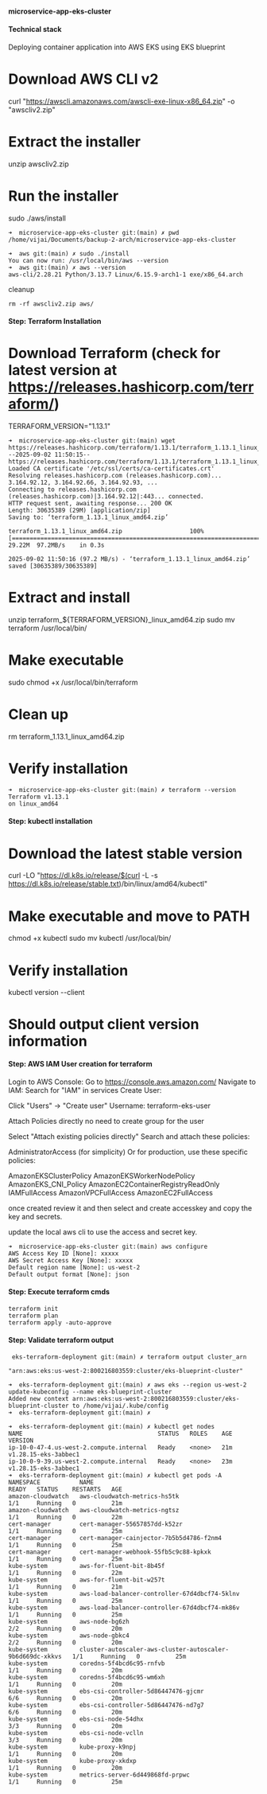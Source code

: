 #### microservice-app-eks-cluster

#### Technical stack 

Deploying container application into AWS EKS using EKS blueprint

# Download AWS CLI v2
curl "https://awscli.amazonaws.com/awscli-exe-linux-x86_64.zip" -o "awscliv2.zip"

# Extract the installer
unzip awscliv2.zip

# Run the installer
sudo ./aws/install


```
➜  microservice-app-eks-cluster git:(main) ✗ pwd
/home/vijai/Documents/backup-2-arch/microservice-app-eks-cluster
```

```
➜  aws git:(main) ✗ sudo ./install
You can now run: /usr/local/bin/aws --version
➜  aws git:(main) ✗ aws --version
aws-cli/2.28.21 Python/3.13.7 Linux/6.15.9-arch1-1 exe/x86_64.arch
```

cleanup

```
rm -rf awscliv2.zip aws/
```


#### Step: Terraform Installation 

# Download Terraform (check for latest version at https://releases.hashicorp.com/terraform/)
TERRAFORM_VERSION="1.13.1"

```
➜  microservice-app-eks-cluster git:(main) wget https://releases.hashicorp.com/terraform/1.13.1/terraform_1.13.1_linux_amd64.zip
--2025-09-02 11:50:15--  https://releases.hashicorp.com/terraform/1.13.1/terraform_1.13.1_linux_amd64.zip
Loaded CA certificate '/etc/ssl/certs/ca-certificates.crt'
Resolving releases.hashicorp.com (releases.hashicorp.com)... 3.164.92.12, 3.164.92.66, 3.164.92.93, ...
Connecting to releases.hashicorp.com (releases.hashicorp.com)|3.164.92.12|:443... connected.
HTTP request sent, awaiting response... 200 OK
Length: 30635389 (29M) [application/zip]
Saving to: ‘terraform_1.13.1_linux_amd64.zip’

terraform_1.13.1_linux_amd64.zip                   100%[==============================================================================================================>]  29.22M  97.2MB/s    in 0.3s    

2025-09-02 11:50:16 (97.2 MB/s) - ‘terraform_1.13.1_linux_amd64.zip’ saved [30635389/30635389]
```


# Extract and install
unzip terraform_${TERRAFORM_VERSION}_linux_amd64.zip
sudo mv terraform /usr/local/bin/

# Make executable
sudo chmod +x /usr/local/bin/terraform

# Clean up
rm terraform_1.13.1_linux_amd64.zip

# Verify installation
```
➜  microservice-app-eks-cluster git:(main) ✗ terraform --version
Terraform v1.13.1
on linux_amd64
```

#### Step: kubectl installation 

# Download the latest stable version
curl -LO "https://dl.k8s.io/release/$(curl -L -s https://dl.k8s.io/release/stable.txt)/bin/linux/amd64/kubectl"

# Make executable and move to PATH
chmod +x kubectl
sudo mv kubectl /usr/local/bin/

# Verify installation
kubectl version --client
# Should output client version information

#### Step: AWS IAM User creation for terraform

Login to AWS Console: Go to https://console.aws.amazon.com/
Navigate to IAM: Search for "IAM" in services
Create User:

Click "Users" → "Create user"
Username: terraform-eks-user

Attach Policies directly no need to create group for the user

Select "Attach existing policies directly"
Search and attach these policies:

AdministratorAccess (for simplicity)
Or for production, use these specific policies:

AmazonEKSClusterPolicy
AmazonEKSWorkerNodePolicy
AmazonEKS_CNI_Policy
AmazonEC2ContainerRegistryReadOnly
IAMFullAccess
AmazonVPCFullAccess
AmazonEC2FullAccess

once created review it and then select and create accesskey and copy the key and secrets.

update the local aws cli to use the access and secret key.

```
➜  microservice-app-eks-cluster git:(main) aws configure
AWS Access Key ID [None]: xxxxx
AWS Secret Access Key [None]: xxxxx
Default region name [None]: us-west-2
Default output format [None]: json
```

#### Step: Execute terraform cmds

```
terraform init 
terraform plan 
terraform apply -auto-approve
```

#### Step: Validate terraform output

```
 eks-terraform-deployment git:(main) ✗ terraform output cluster_arn                                             

"arn:aws:eks:us-west-2:800216803559:cluster/eks-blueprint-cluster"
```

```
➜  eks-terraform-deployment git:(main) ✗ aws eks --region us-west-2 update-kubeconfig --name eks-blueprint-cluster
Added new context arn:aws:eks:us-west-2:800216803559:cluster/eks-blueprint-cluster to /home/vijai/.kube/config
➜  eks-terraform-deployment git:(main) ✗ 
```

```
➜  eks-terraform-deployment git:(main) ✗ kubectl get nodes
NAME                                      STATUS   ROLES    AGE   VERSION
ip-10-0-47-4.us-west-2.compute.internal   Ready    <none>   21m   v1.28.15-eks-3abbec1
ip-10-0-9-39.us-west-2.compute.internal   Ready    <none>   23m   v1.28.15-eks-3abbec1
➜  eks-terraform-deployment git:(main) ✗ kubectl get pods -A
NAMESPACE           NAME                                                        READY   STATUS    RESTARTS   AGE
amazon-cloudwatch   aws-cloudwatch-metrics-hs5tk                                1/1     Running   0          21m
amazon-cloudwatch   aws-cloudwatch-metrics-ngtsz                                1/1     Running   0          22m
cert-manager        cert-manager-55657857dd-k52zr                               1/1     Running   0          25m
cert-manager        cert-manager-cainjector-7b5b5d4786-f2nm4                    1/1     Running   0          25m
cert-manager        cert-manager-webhook-55fb5c9c88-kpkxk                       1/1     Running   0          25m
kube-system         aws-for-fluent-bit-8b45f                                    1/1     Running   0          22m
kube-system         aws-for-fluent-bit-w257t                                    1/1     Running   0          21m
kube-system         aws-load-balancer-controller-67d4dbcf74-5klnv               1/1     Running   0          25m
kube-system         aws-load-balancer-controller-67d4dbcf74-mk86v               1/1     Running   0          25m
kube-system         aws-node-bg6zh                                              2/2     Running   0          20m
kube-system         aws-node-gbkc4                                              2/2     Running   0          20m
kube-system         cluster-autoscaler-aws-cluster-autoscaler-9b6d669dc-xkkvs   1/1     Running   0          25m
kube-system         coredns-5f4bcd6c95-rnfvb                                    1/1     Running   0          20m
kube-system         coredns-5f4bcd6c95-wm6xh                                    1/1     Running   0          20m
kube-system         ebs-csi-controller-5d86447476-gjcmr                         6/6     Running   0          20m
kube-system         ebs-csi-controller-5d86447476-nd7g7                         6/6     Running   0          20m
kube-system         ebs-csi-node-54dhx                                          3/3     Running   0          20m
kube-system         ebs-csi-node-vclln                                          3/3     Running   0          20m
kube-system         kube-proxy-k9npj                                            1/1     Running   0          20m
kube-system         kube-proxy-xkdxp                                            1/1     Running   0          20m
kube-system         metrics-server-6d449868fd-prpwc                             1/1     Running   0          25m
```
